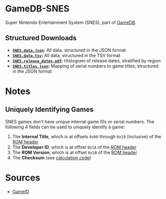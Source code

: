 # GameDB-SNES
Super Nintendo Entertainment System (SNES), part of [GameDB](https://github.com/niemasd/GameDB).

## Structured Downloads
* **[`SNES.data.json`](https://github.com/niemasd/GameDB-SNES/releases/latest/download/SNES.data.json):** All data, structured in the JSON format
* **[`SNES.data.tsv`](https://github.com/niemasd/GameDB-SNES/releases/latest/download/SNES.data.tsv):** All data, structured in the TSV format
* **[`SNES.release_dates.pdf`](https://github.com/niemasd/GameDB-SNES/releases/latest/download/SNES.release_dates.pdf):** Histogram of release dates, stratified by region
* **[`SNES.titles.json`](https://github.com/niemasd/GameDB-SNES/releases/latest/download/SNES.titles.json):** Mapping of serial numbers to game titles, structured in the JSON format

# Notes

## Uniquely Identifying Games

SNES games don't have unique internal game IDs or serial numbers. The following 4 fields can be used to uniquely identify a game:

1. The **Internal Title**, which is at offsets `0x00` through `0x19` (inclusive) of the [ROM header](https://snes.nesdev.org/wiki/ROM_header#Cartridge_header)
2. The **Developer ID**, which is at offset `0x1A` of the [ROM header](https://snes.nesdev.org/wiki/ROM_header#Cartridge_header)
3. The **ROM Version**, which is at offset `0x1B` of the [ROM header](https://snes.nesdev.org/wiki/ROM_header#Cartridge_header)
4. The **Checksum** (see [calculation code](https://github.com/niemasd/GameID/blob/d038079574c2679de8f437101bcea056b9114646/GameID.py#L391-L411))

# Sources
* [GameID](https://github.com/niemasd/GameID)
